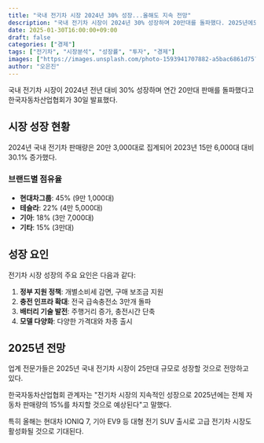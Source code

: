 ```yaml
---
title: "국내 전기차 시장 2024년 30% 성장...올해도 지속 전망"
description: "국내 전기차 시장이 2024년 30% 성장하며 20만대를 돌파했다. 2025년에도 지속적인 성장이 예상된다."
date: 2025-01-30T16:00:00+09:00
draft: false
categories: ["경제"]
tags: ["전기차", "시장분석", "성장률", "투자", "경제"]
images: ["https://images.unsplash.com/photo-1593941707882-a5bac6861d75?w=1600&h=900&fit=crop&q=95"]
author: "오은진"
---
```


국내 전기차 시장이 2024년 전년 대비 30% 성장하며 연간 20만대 판매를 돌파했다고 한국자동차산업협회가 30일 발표했다.

## 시장 성장 현황

2024년 국내 전기차 판매량은 20만 3,000대로 집계되어 2023년 15만 6,000대 대비 30.1% 증가했다.

### 브랜드별 점유율
- **현대차그룹**: 45% (9만 1,000대)
- **테슬라**: 22% (4만 5,000대)
- **기아**: 18% (3만 7,000대)
- **기타**: 15% (3만대)

## 성장 요인

전기차 시장 성장의 주요 요인은 다음과 같다:

1. **정부 지원 정책**: 개별소비세 감면, 구매 보조금 지원
2. **충전 인프라 확대**: 전국 급속충전소 3만개 돌파
3. **배터리 기술 발전**: 주행거리 증가, 충전시간 단축
4. **모델 다양화**: 다양한 가격대와 차종 출시

## 2025년 전망

업계 전문가들은 2025년 국내 전기차 시장이 25만대 규모로 성장할 것으로 전망하고 있다.

한국자동차산업협회 관계자는 "전기차 시장의 지속적인 성장으로 2025년에는 전체 자동차 판매량의 15%를 차지할 것으로 예상된다"고 말했다.

특히 올해는 현대차 IONIQ 7, 기아 EV9 등 대형 전기 SUV 출시로 고급 전기차 시장도 활성화될 것으로 기대된다. 